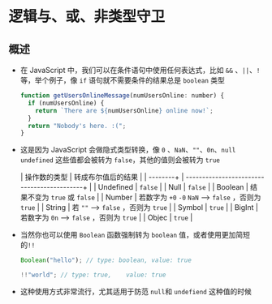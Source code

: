# 逻辑与、或、非类型守卫

## 概述

+ 在 JavaScript 中，我们可以在条件语句中使用任何表达式，比如 `&&` 、`||`、`!` 等，举个例子，像 `if` 语句就不需要条件的结果总是 `boolean` 类型

  ```js
  function getUsersOnlineMessage(numUsersOnline: number) {
    if (numUsersOnline) {
      return `There are ${numUsersOnline} online now!`;
    }
    return "Nobody's here. :(";
  }
  ```

+ 这是因为 JavaScript 会做隐式类型转换，像 `0` 、`NaN`、`""`、`0n`、`null` `undefined` 这些值都会被转为 `false`，其他的值则会被转为 `true`

    | 操作数的类型    | 转成布尔值后的结果                                    |
    | --------+ | -------------------------------------------+ |
    | Undefined | `false`                                      |
    | Null      | `false`                                      |
    | Boolean   | 结果不变为 `true` 或 `false`                       |
    | Number    | 若数字为 `+0` `-0` `NaN` —> `false`  ，否则为 `true` |
    | String    | 若 `""` —> `false`  ，否则为 `true`               |
    | Symbol    | `true`                                       |
    | BigInt    | 若数字为 `0n` —> `false`  ，否则为 `true`            |
    | Objec     | `true`                                       |

+ 当然你也可以使用 `Boolean` 函数强制转为 `boolean` 值，或者使用更加简短的`!!`

  ```js
  Boolean("hello"); // type: boolean, value: true

  !!"world"; // type: true,    value: true
  ```

+ 这种使用方式非常流行，尤其适用于防范 `null`和 `undefiend` 这种值的时候
